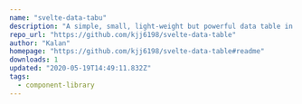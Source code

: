 ```yaml
---
name: "svelte-data-tabu"
description: "A simple, small, light-weight but powerful data table in svelte."
repo_url: "https://github.com/kjj6198/svelte-data-table"
author: "Kalan"
homepage: "https://github.com/kjj6198/svelte-data-table#readme"
downloads: 1
updated: "2020-05-19T14:49:11.832Z"
tags: 
  - component-library
---
```

